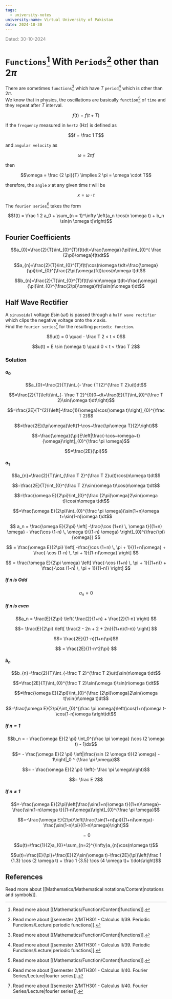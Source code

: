 ```yaml
---
tags:
  - university-notes
university-name: Virtual University of Pakistan
date: 2024-10-30
---
```


<span style="color: gray;">Dated: 30-10-2024</span>

# `Functions`[^1] With `Periods`[^2] other than $2 \pi$

There are sometimes `functions`[^1] which have $T$ `period`[^2] which is other than $2 \pi$.  
We know that in physics, the oscillations are basically `function`[^1] of `time` and they repeat after $T$ interval.  

$$f(t) = f(t + T)$$

If the `frequency` measured in `hertz` (Hz) is defined as  

$$f = \frac 1 T$$

and `angular velocity` as  

$$\omega = 2 \pi f$$

then  

$$\omega = \frac {2 \pi}{T} \implies 2 \pi = \omega \cdot T$$

therefore, the `angle` $x$ at any given time $t$ will be  

$$x = \omega \cdot t$$

The `fourier series`[^3] takes the form

$$f(t) = \frac 1 2 a_0 + \sum_{n = 1}^\infty \left(a_n \cos(n \omega t) + b_n \sin(n \omega t)\right)$$

## Fourier Coefficients

$$a_{0}=\frac{2}{T}\int_{0}^{T}f(t)dt=\frac{\omega}{\pi}\int_{0}^{ \frac {2\pi}\omega}f(t)dt$$

$$a_{n}=\frac{2}{T}\int_{0}^{T}f(t)\cos(n\omega t)dt=\frac{\omega}{\pi}\int_{0}^{\frac{2\pi}\omega}f(t)\cos(n\omega t)dt$$

$$b_{n}=\frac{2}{T}\int_{0}^{T}f(t)\sin(n\omega t)dt=\frac{\omega}{\pi}\int_{0}^{\frac{2\pi}\omega}f(t)\sin(n\omega t)dt$$

## Half Wave Rectifier

A `sinusoidal` voltage $E \sin (\omega t)$ is passed through a `half wave rectifier` which clips the negative voltage onto the $x$ axis.  
Find the `fourier series`[^3] for the resulting `periodic function`.  

$$u(t) = 0 \quad - \frac T 2 < t < 0$$

$$u(t) = E \sin (\omega t) \quad 0 < t < \frac T 2$$

### Solution

#### $a_0$

$$a_{0}=\frac{2}{T}\int_{- \frac {T}2}^{\frac T 2}u(t)dt$$

$$=\frac{2}{T}\left(\int_{- \frac T 2}^{0}0~dt+\frac{E}{T}\int_{0}^{\frac T 2}\sin(\omega t)dt\right)$$

$$=\frac{2E}{T^{2}}\left[-\frac{1}{\omega}\cos(\omega t)\right]_{0}^{\frac T 2}$$

$$=\frac{2E}{\pi\omega}\left(1-\cos~\frac{\pi\omega T}{2}\right)$$

$$=\frac{\omega}{\pi}E\left|\frac{-\cos~\omega~t}{\omega}\right|_{0}^{\frac \pi \omega}$$

$$=\frac{2E}{\pi}$$

#### $a_1$

$$a_{n}=\frac{2}{T}\int_{\frac T 2}^{\frac T 2}u(t)\cos(n\omega t)dt$$

$$=\frac{2E}{T}\int_{0}^{\frac T 2}\sin(\omega t)\cos(n\omega t)dt$$

$$=\frac{\omega E}{2\pi}\int_{0}^{\frac {2\pi}\omega}2\sin(\omega t)\cos(n\omega t)dt$$

$$=\frac{\omega E}{2\pi}\int_{0}^{\frac \pi \omega}(\sin(1+n)\omega t+\sin(1-n)\omega t)dt$$

$$
a_n = \frac{\omega E}{2\pi} \left[ -\frac{\cos (1+n) \, \omega t}{(1+n) \omega} - \frac{\cos (1-n) \, \omega t}{(1-n) \omega} \right]_{0}^{\frac{\pi}{\omega}}
$$

$$
= \frac{\omega E}{2\pi} \left[ -\frac{\cos (1+n) \, \pi + 1}{(1+n)\omega} + \frac{-\cos (1-n) \, \pi + 1}{(1-n)\omega} \right]
$$

$$
= \frac{\omega E}{2\pi \omega} \left[ \frac{-\cos (1+n) \, \pi + 1}{(1+n)} + \frac{-\cos (1-n) \, \pi + 1}{(1-n)} \right]
$$

##### If $n$ is Odd

$$a_n = 0$$

##### If $n$ is even

$$a_n = \frac{E}{2\pi} \left( \frac{2}{1+n} + \frac{2}{1-n} \right) $$

$$= \frac{E}{2\pi} \left[ \frac{2 - 2n + 2 + 2n}{(1+n)(1-n)} \right] $$

$$= \frac{2E}{(1-n)(1+n)\pi}$$

$$
= \frac{2E}{(1-n^2)\pi}
$$

#### $b_n$

$$b_{n}=\frac{2}{T}\int_{-\frac T 2}^{\frac T 2}u(t)\sin(n\omega t)dt$$

$$=\frac{2E}{T}\int_{0}^{\frac T 2}\sin(\omega t)\sin(n\omega t)dt$$

$$=\frac{\omega E}{2\pi}\int_{0}^{\frac {2\pi}\omega}2\sin(\omega t)\sin(n\omega t)dt$$

$$=\frac{\omega E}{2\pi}\int_{0}^{\frac \pi \omega}\left(\cos(1+n)\omega t-\cos(1-n)\omega t\right)dt$$

##### If $n = 1$

$$b_n = - \frac{\omega E}{2 \pi} \int_0^{\frac \pi \omega} (\cos (2 \omega t) - 1)dx$$

$$= - \frac{\omega E}{2 \pi} \left|\frac{\sin (2 \omega t)}{2 \omega} - 1\right|_0 ^ {\frac \pi \omega}$$

$$= - \frac{\omega E}{2 \pi} \left(- \frac \pi \omega\right)$$

$$= \frac E 2$$

##### If $n \ne 1$

$$=-\frac{\omega E}{2\pi}\left[\frac{\sin(1+n)\omega t}{(1+n)\omega}-\frac{\sin(1-n)\omega t}{(1-n)\omega}\right]_{0}^{\frac \pi \omega}$$

$$=-\frac{\omega E}{2\pi}\left[\frac{\sin(1+n)\pi}{(1+n)\omega}-\frac{\sin(1-n)\pi}{(1-n)\omega}\right]$$

$$= 0$$

$$u(t)=\frac{1}{2}a_{0}+\sum_{n=2}^{\infty}a_{n}\cos(n\omega t)$$

$$u(t)=\frac{E}{\pi}+\frac{E}{2}\sin(\omega t)-\frac{2E}{\pi}\left(\frac 1 {1.3} \cos (2 \omega t) + \frac 1 {3.5} \cos (4 \omega t)+ \ldots\right)$$

## References

Read more about [[Mathematics/Mathematical notations/Content|notations and symbols]].

[^1]: Read more about [[Mathematics/Function/Content|functions]].
[^2]: Read more about [[semester 2/MTH301 - Calculus II/39. Periodic Functions/Lecture|periodic functions]].
[^3]: Read more about [[semester 2/MTH301 - Calculus II/40. Fourier Series/Lecture|fourier series]].